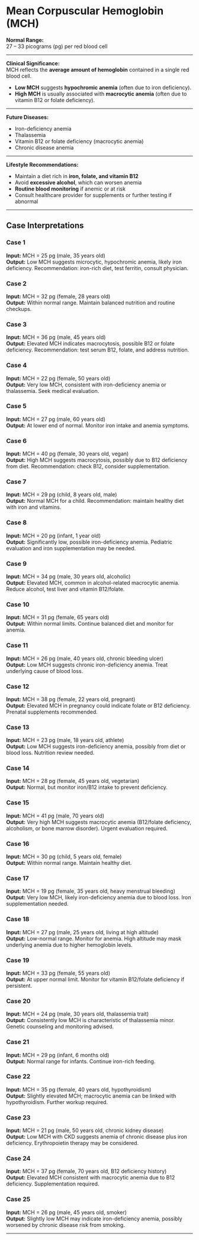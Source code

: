 # Mean Corpuscular Hemoglobin (MCH)

**Normal Range:**  
27 – 33 picograms (pg) per red blood cell  

---

**Clinical Significance:**  
MCH reflects the **average amount of hemoglobin** contained in a single red blood cell.  
- **Low MCH** suggests **hypochromic anemia** (often due to iron deficiency).  
- **High MCH** is usually associated with **macrocytic anemia** (often due to vitamin B12 or folate deficiency).  

---

**Future Diseases:**  
- Iron-deficiency anemia  
- Thalassemia  
- Vitamin B12 or folate deficiency (macrocytic anemia)  
- Chronic disease anemia  

---

**Lifestyle Recommendations:**  
- Maintain a diet rich in **iron, folate, and vitamin B12**  
- Avoid **excessive alcohol**, which can worsen anemia  
- **Routine blood monitoring** if anemic or at risk  
- Consult healthcare provider for supplements or further testing if abnormal  

---

## Case Interpretations

### Case 1  
**Input:** MCH = 25 pg (male, 35 years old)  
**Output:** Low MCH suggests microcytic, hypochromic anemia, likely iron deficiency. Recommendation: iron-rich diet, test ferritin, consult physician.  

### Case 2  
**Input:** MCH = 32 pg (female, 28 years old)  
**Output:** Within normal range. Maintain balanced nutrition and routine checkups.  

### Case 3  
**Input:** MCH = 36 pg (male, 45 years old)  
**Output:** Elevated MCH indicates macrocytosis, possible B12 or folate deficiency. Recommendation: test serum B12, folate, and address nutrition.  

### Case 4  
**Input:** MCH = 22 pg (female, 50 years old)  
**Output:** Very low MCH, consistent with iron-deficiency anemia or thalassemia. Seek medical evaluation.  

### Case 5  
**Input:** MCH = 27 pg (male, 60 years old)  
**Output:** At lower end of normal. Monitor iron intake and anemia symptoms.  

### Case 6  
**Input:** MCH = 40 pg (female, 30 years old, vegan)  
**Output:** High MCH suggests macrocytosis, possibly due to B12 deficiency from diet. Recommendation: check B12, consider supplementation.  

### Case 7  
**Input:** MCH = 29 pg (child, 8 years old, male)  
**Output:** Normal MCH for a child. Recommendation: maintain healthy diet with iron and vitamins.  

### Case 8  
**Input:** MCH = 20 pg (infant, 1 year old)  
**Output:** Significantly low, possible iron-deficiency anemia. Pediatric evaluation and iron supplementation may be needed.  

### Case 9  
**Input:** MCH = 34 pg (male, 30 years old, alcoholic)  
**Output:** Elevated MCH, common in alcohol-related macrocytic anemia. Reduce alcohol, test liver and vitamin B12/folate.  

### Case 10  
**Input:** MCH = 31 pg (female, 65 years old)  
**Output:** Within normal limits. Continue balanced diet and monitor for anemia.  

### Case 11  
**Input:** MCH = 26 pg (male, 40 years old, chronic bleeding ulcer)  
**Output:** Low MCH suggests chronic iron-deficiency anemia. Treat underlying cause of blood loss.  

### Case 12  
**Input:** MCH = 38 pg (female, 22 years old, pregnant)  
**Output:** Elevated MCH in pregnancy could indicate folate or B12 deficiency. Prenatal supplements recommended.  

### Case 13  
**Input:** MCH = 23 pg (male, 18 years old, athlete)  
**Output:** Low MCH suggests iron-deficiency anemia, possibly from diet or blood loss. Nutrition review needed.  

### Case 14  
**Input:** MCH = 28 pg (female, 45 years old, vegetarian)  
**Output:** Normal, but monitor iron/B12 intake to prevent deficiency.  

### Case 15  
**Input:** MCH = 41 pg (male, 70 years old)  
**Output:** Very high MCH suggests macrocytic anemia (B12/folate deficiency, alcoholism, or bone marrow disorder). Urgent evaluation required.  

### Case 16  
**Input:** MCH = 30 pg (child, 5 years old, female)  
**Output:** Within normal range. Maintain healthy diet.  

### Case 17  
**Input:** MCH = 19 pg (female, 35 years old, heavy menstrual bleeding)  
**Output:** Very low MCH, likely iron-deficiency anemia due to blood loss. Iron supplementation needed.  

### Case 18  
**Input:** MCH = 27 pg (male, 25 years old, living at high altitude)  
**Output:** Low-normal range. Monitor for anemia. High altitude may mask underlying anemia due to higher hemoglobin levels.  

### Case 19  
**Input:** MCH = 33 pg (female, 55 years old)  
**Output:** At upper normal limit. Monitor for vitamin B12/folate deficiency if persistent.  

### Case 20  
**Input:** MCH = 24 pg (male, 30 years old, thalassemia trait)  
**Output:** Consistently low MCH is characteristic of thalassemia minor. Genetic counseling and monitoring advised.  

### Case 21  
**Input:** MCH = 29 pg (infant, 6 months old)  
**Output:** Normal range for infants. Continue iron-rich feeding.  

### Case 22  
**Input:** MCH = 35 pg (female, 40 years old, hypothyroidism)  
**Output:** Slightly elevated MCH; macrocytic anemia can be linked with hypothyroidism. Further workup required.  

### Case 23  
**Input:** MCH = 21 pg (male, 50 years old, chronic kidney disease)  
**Output:** Low MCH with CKD suggests anemia of chronic disease plus iron deficiency. Erythropoietin therapy may be considered.  

### Case 24  
**Input:** MCH = 37 pg (female, 70 years old, B12 deficiency history)  
**Output:** Elevated MCH consistent with macrocytic anemia due to B12 deficiency. Supplementation required.  

### Case 25  
**Input:** MCH = 26 pg (male, 45 years old, smoker)  
**Output:** Slightly low MCH may indicate iron-deficiency anemia, possibly worsened by chronic disease risk from smoking.  

---
